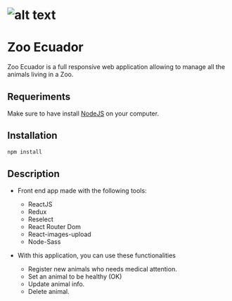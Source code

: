 # ![alt text](https://yo-toronto.com/wp-content/uploads/2016/05/YoToronto_LandmarkIcon_TOZoo-map.png) 
# Zoo Ecuador

Zoo Ecuador is a full responsive web application allowing to manage all the animals living in a Zoo.

## Requeriments

Make sure to have install [NodeJS](https://nodejs.org/en/) on your computer.

## Installation

```javascript
npm install
```

## Description

- Front end app made with the following tools:
  - ReactJS
  - Redux
  - Reselect
  - React Router Dom
  - React-images-upload
  - Node-Sass

- With this application, you can use these functionalities
  - Register new animals who needs medical attention.
  - Set an animal to be healthy (OK)
  - Update animal info.
  - Delete animal.

